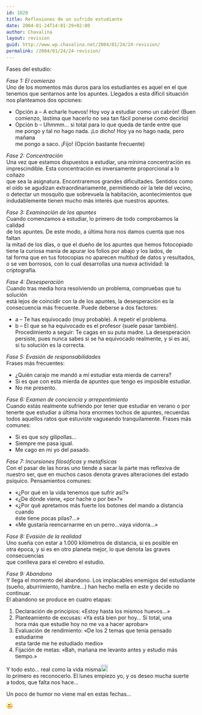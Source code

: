 ```yaml
---
id: 1020
title: Reflexiones de un sufrido estudiante
date: 2004-01-24T14:01:29+02:00
author: Chavalina
layout: revision
guid: http://www.wp.chavalina.net/2004/01/24/24-revision/
permalink: /2004/01/24/24-revision/
---
```

Fases del estudio: 

_Fase 1: El comienzo_  
Uno de los momentos más duros para los estudiantes es aquel en el que  
tenemos que sentarnos ante los apuntes. Llegados a esta díficil situación  
nos planteamos dos opciones: 

  * Opción a &#8211; A echarle huevos! Hoy voy a estudiar como un cabrón! (Buen  
    comienzo, lástima que hacerlo no sea tan fácil ponerse como decirlo) 
  * Opción b &#8211; Uhmmm… si total para lo que queda de tarde entre que  
    me pongo y tal no hago nada. ¡Lo dicho! Hoy ya no hago nada, pero ma&ntilde;ana  
    me pongo a saco. ¡Fijo! (Opción bastante frecuente)

_Fase 2: Concentración_  
Una vez que estamos dispuestos a estudiar, una mínima concentración es  
imprescindible. Esta concentración es inversamente proporcional a lo co&ntilde;azo  
que sea la asignatura. Encontraremos grandes dificultades. Sentidos como  
el oído se agudizan extraordinariamente, permitiendo oir la tele del vecino,  
o detectar un mosquito que sobrevuela la habitación, acontecimientos que  
indudablemente tienen mucho más interés que nuestros apuntes.

_Fase 3: Examinación de los apuntes_  
Cuando comenzamos a estudiar, lo primero de todo comprobamos la calidad  
de los apuntes. De este modo, a última hora nos damos cuenta que nos faltan  
la mitad de los días, o que el due&ntilde;o de los apuntes que hemos fotocopiado  
tiene la curiosa manía de apurar los folios por abajo y los lados, de  
tal forma que en tus fotocopias no aparecen multitud de datos y resultados,  
o se ven borrosos, con lo cual desarrollas una nueva actividad: la criptografía.

_Fase 4: Desesperación_  
Cuando tras media hora resolviendo un problema, compruebas que tu solución  
está lejos de coincidir con la de los apuntes, la desesperación es la  
consecuencia más frecuente. Puede deberse a dos factores:

  * a &#8211; Te has equivocado (muy probable). A repetir el problema. 
  * b &#8211; El que se ha equivocado es el profesor (suele pasar también).  
    Procedimiento a seguir: Te cagas en su puta madre. La desesperación  
    persiste, pues nunca sabes si se ha equivocado realmente, y si es así,  
    si tu solución es la correcta.

_Fase 5: Evasión de responsabilidades_  
Frases más frecuentes:

  * ¿Quién carajo me mandó a mí estudiar esta mierda de carrera? 
  * Si es que con esta mierda de apuntes que tengo es imposible estudiar. 
  * No me presento.

_Fase 6: Examen de conciencia y arrepentimiento_  
Cuando estás realmente sufriendo por tener que estudiar en verano o por  
tenerte que estudiar a última hora enormes tochos de apuntes, recuerdas  
todos aquellos ratos que estuviste vagueando tranquilamente. Frases más  
comunes: 

  * Si es que soy gilipollas… 
  * Siempre me pasa igual. 
  * Me cago en mi yo del pasado.

_Fase 7: Incursiones filosóficas y metafísicas_  
Con el pasar de las horas uno tiende a sacar la parte mas reflexiva de  
nuestro ser, que en muchos casos denota graves alteraciones del estado  
psíquico. Pensamientos comunes: 

  * «¿Por qué en la vida tenemos que sufrir así?» 
  * «¿De dónde viene, «por hache o por be»?» 
  * «¿Por qué apretamos más fuerte los botones del mando a distancia cuando  
    éste tiene pocas pilas?…» 
  * «Me gustaría reencarnarme en un perro…vaya vidorra…»

_Fase 8: Evasión de la realidad_  
Uno sue&ntilde;a con estar a 1.000 kilómetros de distancia, si es posible en  
otra época, y si es en otro planeta mejor, lo que denota las graves consecuencias  
que conlleva para el cerebro el estudio. 

_Fase 9: Abandono_  
Y llega el momento del abandono. Los implacables enemigos del estudiante  
(sue&ntilde;o, aburrimiento, hambre…) han hecho mella en este y decide no continuar.  
El abandono se produce en cuatro etapas: 

  1. Declaración de principios: «Estoy hasta los mismos huevos…» 
  2. Planteamiento de excusas: «Ya está bien por hoy… Si total, una  
    hora más que estudie hoy no me va a hacer aprobar» 
  3. Evaluación de rendimiento: «De los 2 temas que tenía pensado estudiarme  
    esta tarde me he estudiado medio» 
  4. Fijación de metas: «Bah, ma&ntilde;ana me levanto antes y estudio más tiempo.»

Y todo esto… real como la vida misma<img src="./imagenes/emoticonos/crying.gif" width="18" height="18" />  
lo primero es reconocerlo. El lunes empiezo yo, y os deseo mucha suerte  
a todos, que falta nos hace…

Un poco de humor no viene mal en estas fechas…

![emo](/imagenes/emoticonos/sonrisa.gif)
